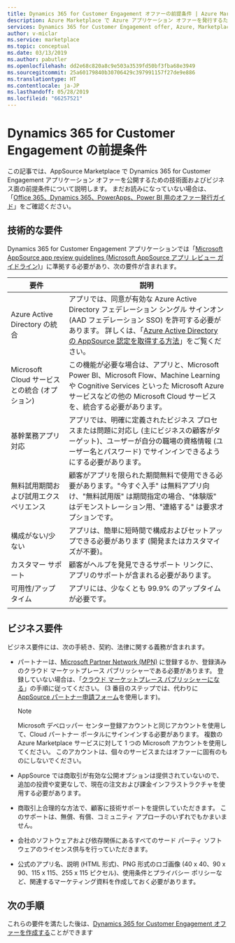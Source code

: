 ```yaml
---
title: Dynamics 365 for Customer Engagement オファーの前提条件 | Azure Marketplace
description: Azure Marketplace で Azure アプリケーション オファーを発行するための前提条件。
services: Dynamics 365 for Customer Engagement offer, Azure, Marketplace, Cloud Partner Portal,
author: v-miclar
ms.service: marketplace
ms.topic: conceptual
ms.date: 03/13/2019
ms.author: pabutler
ms.openlocfilehash: dd2e68c820a8c9e503a3539fd50bf3fba68e3949
ms.sourcegitcommit: 25a60179840b30706429c397991157f27de9e886
ms.translationtype: HT
ms.contentlocale: ja-JP
ms.lasthandoff: 05/28/2019
ms.locfileid: "66257521"
---
```

# <a name="dynamics-365-for-customer-engagement-prerequisites"></a>Dynamics 365 for Customer Engagement の前提条件

この記事では、AppSource Marketplace で Dynamics 365 for Customer Engagement アプリケーション オファーを公開するための技術面およびビジネス面の前提条件について説明します。  まだお読みになっていない場合は、「[Office 365、Dynamics 365、PowerApps、Power BI 用のオファー発行ガイド](../../appsource-offer-publishing-guide.md)」をご確認ください。


## <a name="technical-requirements"></a>技術的な要件

Dynamics 365 for Customer Engagement アプリケーションでは「[Microsoft AppSource app review guidelines (Microsoft AppSource アプリ レビュー ガイドライン)](https://smp-cdn-prod.azureedge.net/documents/AppsourceGuidelines/Microsoft%20AppSource%20app%20review%20guidelines_v5.pdf)」に準拠する必要があり、次の要件が含まれます。


|              要件             |        説明           |
|            ---------------           |      ---------------         |
| Azure Active Directory の統合   | アプリでは、同意が有効な Azure Active Directory フェデレーション シングル サインオン (AAD フェデレーション SSO) を許可する必要があります。 詳しくは、「[Azure Active Directory の AppSource 認定を取得する方法](https://docs.microsoft.com/azure/active-directory/develop/howto-get-appsource-certified)」をご覧ください。 |
| Microsoft Cloud サービスとの統合 (オプション) | この機能が必要な場合は、アプリと、Microsoft Power BI、Microsoft Flow、Machine Learning や Cognitive Services といった Microsoft Azure サービスなどの他の Microsoft Cloud サービスを、統合する必要があります。 |
| 基幹業務アプリ対応            |  アプリでは、明確に定義されたビジネス プロセスまたは問題に対応し (主にビジネスの顧客がターゲット)、ユーザーが自分の職場の資格情報 (ユーザー名とパスワード) でサインインできるようにする必要があります。  |
| 無料試用期間および試用エクスペリエンス |  顧客がアプリを限られた期間無料で使用できる必要があります。"今すぐ入手" は無料アプリ向け、"無料試用版" は期間指定の場合、"体験版" はデモンストレーション用、"連絡する" は要求オプションです。  |
| 構成がない/少ない                 | アプリは、簡単に短時間で構成およびセットアップできる必要があります (開発またはカスタマイズが不要)。  |
| カスタマー サポート                     | 顧客がヘルプを発見できるサポート リンクに、アプリのサポートが含まれる必要があります。  |
| 可用性/アップタイム                  | アプリには、少なくとも 99.9% のアップタイムが必要です。 |
|  |  |


## <a name="business-requirements"></a>ビジネス要件

ビジネス要件には、次の手続き、契約、法律に関する義務が含まれます。

* パートナーは、[Microsoft Partner Network (MPN)](https://partners.microsoft.com/PartnerProgram/simplifiedenrollment.aspx) に登録するか、登録済みのクラウド マーケットプレース パブリッシャーである必要があります。 登録していない場合は、「[クラウド マーケットプレース パブリッシャーになる](https://docs.microsoft.com/azure/marketplace/become-publisher)」の手順に従ってください。  (3 番目のステップでは、代わりに [AppSource パートナー申請フォーム](https://appsource.microsoft.com/partners/signup)を使用します)。 

    >[!NOTE]
    >Microsoft デベロッパー センター登録アカウントと同じアカウントを使用して、Cloud パートナー ポータルにサインインする必要があります。 複数の Azure Marketplace サービスに対して 1 つの Microsoft アカウントを使用してください。 このアカウントは、個々のサービスまたはオファーに固有のものにしないでください。

* AppSource では商取引が有効な公開オプションは提供されていないので、追加の投資や変更なしで、現在の注文および課金インフラストラクチャを使用する必要があります。
* 商取引上合理的な方法で、顧客に技術サポートを提供していただきます。 このサポートは、無償、有償、コミュニティ アプローチのいずれでもかまいません。
* 会社のソフトウェアおよび依存関係にあるすべてのサード パーティ ソフトウェアのライセンス供与を行っていただきます。
* 公式のアプリ名、説明 (HTML 形式)、PNG 形式のロゴ画像 (40 x 40、90 x 90、115 x 115、255 x 115 ピクセル)、使用条件とプライバシー ポリシーなど、関連するマーケティング資料を作成しておく必要があります。  


## <a name="next-steps"></a>次の手順

これらの要件を満たした後は、[Dynamics 365 for Customer Engagement オファーを作成する](./cpp-create-offer.md)ことができます 
